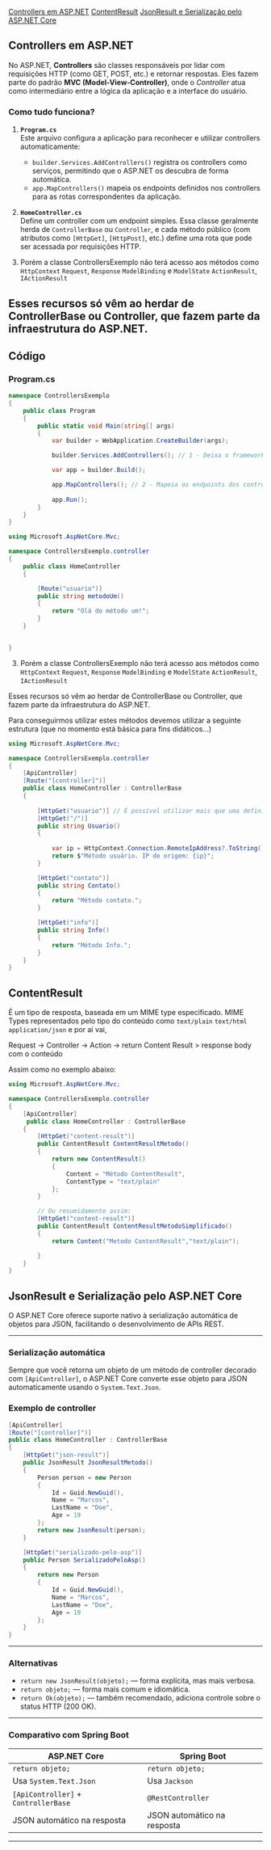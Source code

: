 [Controllers em ASP.NET](#controllers-em-asp-net)
[ContentResult](#contentresult)
[JsonResult e Serialização pelo ASP.NET Core](#jsonresult-e-serializacao-pelo-aspnet-core)



## Controllers em ASP.NET

No ASP.NET, **Controllers** são classes responsáveis por lidar com requisições HTTP (como GET, POST, etc.) e retornar respostas. Eles fazem parte do padrão **MVC (Model-View-Controller)**, onde o *Controller* atua como intermediário entre a lógica da aplicação e a interface do usuário.

### Como tudo funciona?

1. **`Program.cs`**  
   Este arquivo configura a aplicação para reconhecer e utilizar controllers automaticamente:
   
   - `builder.Services.AddControllers()` registra os controllers como serviços, permitindo que o ASP.NET os descubra de forma automática.
   - `app.MapControllers()` mapeia os endpoints definidos nos controllers para as rotas correspondentes da aplicação.

2. **`HomeController.cs`**  
   Define um controller com um endpoint simples. Essa classe geralmente herda de `ControllerBase` ou `Controller`, e cada método público (com atributos como `[HttpGet]`, `[HttpPost]`, etc.) define uma rota que pode ser acessada por requisições HTTP.

3. Porém a classe ControllersExemplo não terá acesso aos métodos como
`HttpContext`
`Request`, `Response`
`ModelBinding` e `ModelState`
`ActionResult`, `IActionResult`

Esses recursos só vêm ao herdar de ControllerBase ou Controller, que fazem parte da infraestrutura do ASP.NET.
---

## Código

### Program.cs

```csharp
namespace ControllersExemplo
{
    public class Program
    {
        public static void Main(string[] args)
        {
            var builder = WebApplication.CreateBuilder(args);

            builder.Services.AddControllers(); // 1 - Deixa o framework encontrar e adicionar todos os controllers

            var app = builder.Build();

            app.MapControllers(); // 2 - Mapeia os endpoints dos controllers
            
            app.Run();
        }
    }
}

using Microsoft.AspNetCore.Mvc;

namespace ControllersExemplo.controller
{
    public class HomeController
    {

        [Route("usuario")]
        public string metodoUm()
        {
            return "Olá do método um!";
        }
    }


}

```
3. Porém a classe ControllersExemplo não terá acesso aos métodos como
`HttpContext`
`Request`, `Response`
`ModelBinding` e `ModelState`
`ActionResult`, `IActionResult`

Esses recursos só vêm ao herdar de ControllerBase ou Controller, que fazem parte da infraestrutura do ASP.NET.

Para conseguirmos utilizar estes métodos devemos utilizar a seguinte estrutura (que no momento está básica para fins didáticos...)

```csharp
using Microsoft.AspNetCore.Mvc;

namespace ControllersExemplo.controller
{
    [ApiController]
    [Route("[controller]")]
    public class HomeController : ControllerBase
    {
        
        [HttpGet("usuario")] // É possível utilizar mais que uma definição de rotas
        [HttpGet("/")]
        public string Usuario()
        {
            
            var ip = HttpContext.Connection.RemoteIpAddress?.ToString();
            return $"Método usuário. IP de origem: {ip}";
        }

        [HttpGet("contato")]
        public string Contato()
        {
            return "Método contato.";
        }

        [HttpGet("info")]
        public string Info()
        {
            return "Método Info.";
        }
    }
}
```

## ContentResult

É um tipo de resposta, baseada em um MIME type especificado.
MIME Types representados pelo tipo do conteúdo como `text/plain` `text/html` `application/json` e por ai vai, 

Request -> Controller -> Action -> return Content Result > response body com o conteúdo

Assim como no exemplo abaixo:

```csharp
using Microsoft.AspNetCore.Mvc;

namespace ControllersExemplo.controller
{
    [ApiController]
     public class HomeController : ControllerBase
    {
        [HttpGet("content-result")]
        public ContentResult ContentResultMetodo()
        {
            return new ContentResult()
            {
                Content = "Método ContentResult",
                ContentType = "text/plain"
            };
        }

        // Ou resumidamente assim:
        [HttpGet("content-result")]
        public ContentResult ContentResultMetodoSimplificado()
        {
            return Content("Metodo ContentResult","text/plain");

        }
    }
}
```

## JsonResult e Serialização pelo ASP.NET Core

O ASP.NET Core oferece suporte nativo à serialização automática de objetos para JSON, facilitando o desenvolvimento de APIs REST.

---

### Serialização automática

Sempre que você retorna um objeto de um método de controller decorado com `[ApiController]`, o ASP.NET Core converte esse objeto para JSON automaticamente usando o `System.Text.Json`.

### Exemplo de controller

```csharp
[ApiController]
[Route("[controller]")]
public class HomeController : ControllerBase
{
    [HttpGet("json-result")]
    public JsonResult JsonResultMetodo()
    {
        Person person = new Person
        {
            Id = Guid.NewGuid(),
            Name = "Marcos",
            LastName = "Doe",
            Age = 19
        };
        return new JsonResult(person);
    }

    [HttpGet("serializado-pelo-asp")]
    public Person SerializadoPeloAsp()
    {
        return new Person
        {
            Id = Guid.NewGuid(),
            Name = "Marcos",
            LastName = "Doe",
            Age = 19
        };
    }
}
```

---

### Alternativas

- `return new JsonResult(objeto);` — forma explícita, mas mais verbosa.
- `return objeto;` — forma mais comum e idiomática.
- `return Ok(objeto);` — também recomendado, adiciona controle sobre o status HTTP (200 OK).

---

### Comparativo com Spring Boot

| ASP.NET Core                      | Spring Boot             |
|----------------------------------|--------------------------|
| `return objeto;`                 | `return objeto;`         |
| Usa `System.Text.Json`           | Usa `Jackson`            |
| `[ApiController]` + `ControllerBase` | `@RestController`     |
| JSON automático na resposta      | JSON automático na resposta |

---